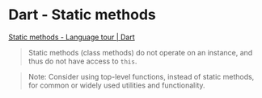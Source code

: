 # Dart - Static methods

[Static methods - Language tour | Dart](https://dart.dev/guides/language/language-tour#static-methods)

> Static methods (class methods) do not operate on an instance, and thus do not have access to `this`.

> Note: Consider using top-level functions, instead of static methods, for common or widely used utilities and functionality.
